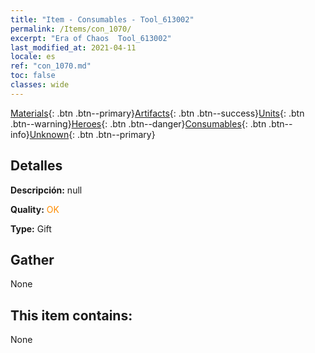 ```yaml
---
title: "Item - Consumables - Tool_613002"
permalink: /Items/con_1070/
excerpt: "Era of Chaos  Tool_613002"
last_modified_at: 2021-04-11
locale: es
ref: "con_1070.md"
toc: false
classes: wide
---
```

 [Materials](/es/Items/){: .btn .btn--primary}[Artifacts](/es/Items/Artifacts/){: .btn .btn--success}[Units](/es/Items/Units/){: .btn .btn--warning}[Heroes](/es/Items/Heroes/){: .btn .btn--danger}[Consumables](/es/Items/Consumables/){: .btn .btn--info}[Unknown](/es/Items/Unknown/){: .btn .btn--primary}

## Detalles
 **Descripción:** null

 **Quality:** <span style="color: #FF8C00">OK</span>

 **Type:** Gift

## Gather

  None

## This item contains:

  None

